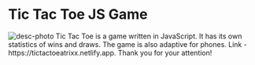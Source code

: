 # Tic Tac Toe JS Game
<img src="" alt="desc-photo">
Tic Tac Toe is a game written in JavaScript. It has its own statistics of wins and draws. The game is also adaptive for phones. Link - https://tictactoeatrixx.netlify.app. Thank you for your attention!
